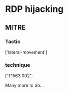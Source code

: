 # RDP hijacking

## MITRE

### Tactic
['lateral-movement']

### technique
['T1563.002']

Many more to do...

